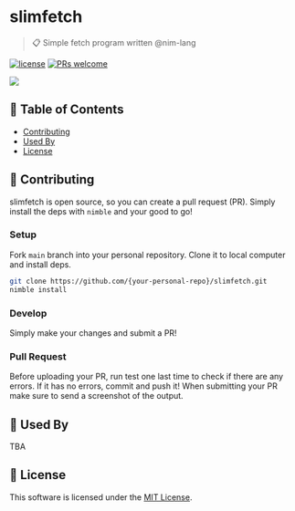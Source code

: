 # slimfetch

> :clipboard: Simple fetch program written @nim-lang 

[![license](https://img.shields.io/github/license/CallMeEchoCodes/slimfetch)](https://github.com/CallMeEchoCodes/slimfetch/blob/master/LICENSE) [![PRs welcome](https://img.shields.io/badge/PRs-welcome-ff69b4.svg)](https://github.com/CallMeEchoCodes/slimfetch/issues?q=is%3Aissue+is%3Aopen+label%3A%22help+wanted%22)

<img src="https://i.imgur.com/rG9wnzk.png" />

## 🚩 Table of Contents

- [Contributing](#-contributing)
- [Used By](#-used-by)
- [License](#-license)

## 🔧 Contributing
slimfetch is open source, so you can create a pull request (PR). Simply install the deps with `nimble` and your good to go!
### Setup

Fork `main` branch into your personal repository. Clone it to local computer and install deps.

```sh
git clone https://github.com/{your-personal-repo}/slimfetch.git
nimble install
```

### Develop

Simply make your changes and submit a PR!

### Pull Request

Before uploading your PR, run test one last time to check if there are any errors. If it has no errors, commit and push it! When submitting your PR make sure to send a screenshot of the output.


## 🚀 Used By

TBA


## 📜 License

This software is licensed under the [MIT License](https://github.com/CallMeEchoCodes/slimfetch/blob/master/LICENSE).
